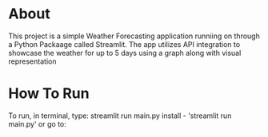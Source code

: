 # About
This project is a simple Weather Forecasting application runniing on through a Python Packaage called Streamlit.
The app utilizes API integration to showcase the weather for up to 5 days using a graph along with visual representation  
# How To Run
To run, in terminal, type: streamlit run main.py
install - 'streamlit run main.py'
or go to: 

